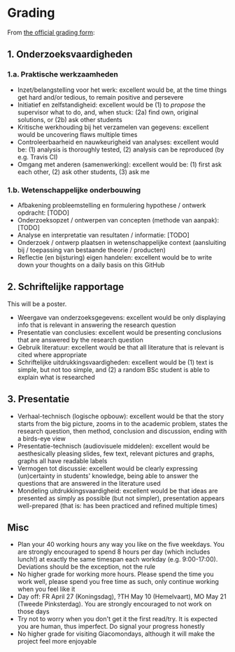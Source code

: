 # Grading

From [the official grading form](Beoordelingsformulier.pdf):

## 1. Onderzoeksvaardigheden

### 1.a. Praktische werkzaamheden

 * Inzet/belangstelling voor het werk: excellent would be, at the time things get hard and/or tedious, to remain positive and persevere
 * Initiatief en zelfstandigheid: excellent would be (1) to *propose* the supervisor what to do, and, when stuck: (2a) find own, original solutions, or (2b) ask other students
 * Kritische werkhouding bij het verzamelen van gegevens: excellent would be uncovering flaws multiple times 
 * Controleerbaarheid en nauwkeurigheid van analyses: excellent would be: (1) analysis is thoroughly tested, (2) analysis can be reproduced (by e.g. Travis CI)
 * Omgang met anderen (samenwerking): excellent would be: (1) first ask each other, (2) ask other students, (3) ask me 

### 1.b. Wetenschappelijke onderbouwing

 * Afbakening probleemstelling en formulering hypothese / ontwerk opdracht: [TODO]
 * Onderzoeksopzet / ontwerpen van concepten (methode van aanpak): [TODO]
 * Analyse en interpretatie van resultaten / informatie: [TODO]
 * Onderzoek / ontwerp plaatsen in wetenschappelijke context (aansluiting bij / toepassing van bestaande theorie / producten)
 * Reflectie (en bijsturing) eigen handelen: excellent would be to write down your thoughts on a daily basis on this GitHub

## 2. Schriftelijke rapportage

This will be a poster.

 * Weergave van onderzoeksgegevens: excellent would be only displaying info that is relevant in answering the research question
 * Presentatie van conclusies: excellent would be presenting conclusions that are answered by the research question
 * Gebruik literatuur: excellent would be that all literature that is relevant is cited where appropriate
 * Schriftelijke uitdrukkingsvaardigheden: excellent would be (1) text is simple, but not too simple, and (2) a random BSc student is able to explain what is researched

## 3. Presentatie

 * Verhaal-technisch (logische opbouw): excellent would be that the story starts from the big picture, zooms in to the academic problem, states the research question, then method, conclusion and discussion, ending with a birds-eye view
 * Presentatie-technisch (audiovisuele middelen): excellent would be aesthesically pleasing slides, few text, relevant pictures and graphs, graphs all have readable labels
 * Vermogen tot discussie: excellent would be clearly expressing (un)certainty in students' knowledge, being able to answer the questions that are answered in the literature used 
 * Mondeling uitdrukkingsvaardigheid: excellent would be that ideas are presented as simply as possible (but not simpler), presentation appears well-prepared (that is: has been practiced and refined multiple times)

## Misc

 * Plan your 40 working hours any way you like on the five weekdays. You are strongly encouraged to spend 8
   hours per day (which includes lunch!) at exactly the same timespan each workday (e.g. 9:00-17:00). 
   Deviations should be the exception, not the rule
 * No higher grade for working more hours. Please spend the time you work well, please spend you free time
   as such, only continue working when you feel like it
 * Day off: FR April 27 (Koningsdag), ?TH May 10 (Hemelvaart), MO May 21 (Tweede Pinksterdag). You are strongly
   encouraged to not work on those days
 * Try not to worry when you don't get it the first read/try. It is expected you are human, thus imperfect.
   Do signal your progress honestly
 * No higher grade for visiting Giacomondays, although it will make the project feel more enjoyable
